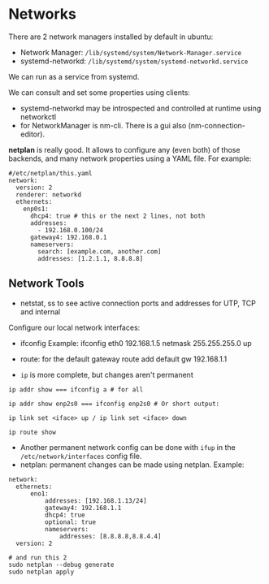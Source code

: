 # Networks
There are 2 network managers installed by default in ubuntu:
- Network Manager: `/lib/systemd/system/Network-Manager.service`
- systemd-networkd: `/lib/systemd/system/systemd-networkd.service`

We can run as a service from systemd.

We can consult and set some properties using clients: 
* systemd-networkd may be introspected and controlled at runtime
       using networkctl
* for NetworkManager is nm-cli. There is a gui also (nm-connection-editor).

**netplan** is really good. It allows to configure any (even both) of those backends, and many network properties using a YAML file. For example:
```
#/etc/netplan/this.yaml
network:
  version: 2
  renderer: networkd
  ethernets:
    enp0s1:
      dhcp4: true # this or the next 2 lines, not both
      addresses:
        - 192.168.0.100/24
      gateway4: 192.168.0.1
      nameservers: 
        search: [example.com, another.com]
        addresses: [1.2.1.1, 8.8.8.8]
```

## Network Tools
* netstat, ss to see active connection ports and addresses for UTP, TCP and internal

Configure our local network interfaces:

* ifconfig
Example:
ifconfig eth0 192.168.1.5 netmask 255.255.255.0 up
* route: for the default gateway
route add default gw 192.168.1.1

* `ip` is more complete, but changes aren't permanent

```
ip addr show === ifconfig a # for all

ip addr show enp2s0 === ifconfig enp2s0 # Or short output:

ip link set <iface> up / ip link set <iface> down

ip route show
```
* Another permanent network config can be done with `ifup` in the `/etc/network/interfaces` config file.
* netplan: permanent changes can be made using netplan. Example:
```  
network:
  ethernets:
      eno1:
          addresses: [192.168.1.13/24]
          gateway4: 192.168.1.1
          dhcp4: true
          optional: true
          nameservers:
              addresses: [8.8.8.8,8.8.4.4]
  version: 2

# and run this 2
sudo netplan --debug generate
sudo netplan apply
```

